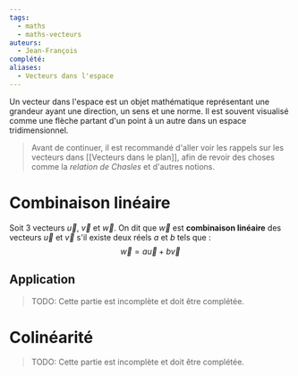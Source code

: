 ```yaml
---
tags:
  - maths
  - maths-vecteurs
auteurs:
  - Jean-François
complété: 
aliases:
  - Vecteurs dans l'espace
---
```

Un vecteur dans l'espace est un objet mathématique représentant une grandeur ayant une direction, un sens et une norme. Il est souvent visualisé comme une flèche partant d'un point à un autre dans un espace tridimensionnel.

>Avant de continuer, il est recommandé d'aller voir les rappels sur les vecteurs dans [[Vecteurs dans le plan]], afin de revoir des choses comme la *relation de Chasles* et d'autres notions.

# Combinaison linéaire
Soit 3 vecteurs $\vec{u}$, $\vec{v}$ et $\vec{w}$.
On dit que $\vec{w}$ est **combinaison linéaire** des vecteurs $\vec{u}$ et $\vec{v}$ s'il existe deux réels $a$ et $b$ tels que : $$\vec{w}=a \vec{u} + b \vec{v}$$
## Application
>TODO: Cette partie est incomplète et doit être complétée.
# Colinéarité
>TODO: Cette partie est incomplète et doit être complétée.
